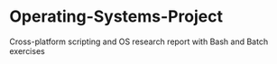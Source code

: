 # Operating-Systems-Project
Cross-platform scripting and OS research report with Bash and Batch exercises
